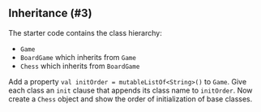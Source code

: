 ## Inheritance (#3)

The starter code contains the class hierarchy:

- `Game`
- `BoardGame` which inherits from `Game`
- `Chess` which inherits from `BoardGame`

Add a property `val initOrder = mutableListOf<String>()` to `Game`. Give each
class an `init` clause that appends its class name to `initOrder`. Now create a
`Chess` object and show the order of initialization of base classes.
